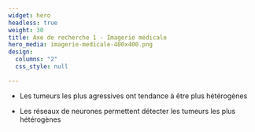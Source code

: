 ```yaml
---
widget: hero
headless: true
weight: 30
title: Axe de recherche 1 - Imagerie médicale
hero_media: imagerie-medicale-400x400.png
design:
  columns: "2"
  css_style: null

---
```


- Les tumeurs les plus agressives ont tendance à être plus hétérogènes

- Les réseaux de neurones permettent détecter les tumeurs les plus hétérogènes
